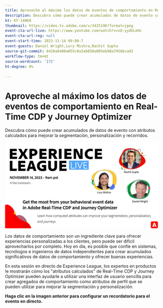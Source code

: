 ```yaml
---
title: Aproveche al máximo los datos de eventos de comportamiento en Real-Time CDP y Journey Optimizer
description: Descubra cómo puede crear acumulados de datos de evento con atributos calculados para mejorar la segmentación, personalización y recorridos.
kt: KT-14069
thumbnail: https://video.tv.adobe.com/v/3425196?format=jpeg
event-cta-url-live: https://www.youtube.com/watch?v=xQ-yydkLeHc
event-cta-url-reg: null
event-start-time: 2023-11-14 09:00-7
event-guests: Daniel Wright,Lory Mishra,Rachit Gupta
source-git-commit: 8410a6480a055c0a3ab858a005eb98a7456bcad2
workflow-type: tm+mt
source-wordcount: '172'
ht-degree: 0%

---
```


# Aproveche al máximo los datos de eventos de comportamiento en Real-Time CDP y Journey Optimizer

Descubra cómo puede crear acumulados de datos de evento con atributos calculados para mejorar la segmentación, personalización y recorridos.

[![ExL LIVE 22 de septiembre de 2023](assets/Nov14_2023_exl_live_WebBanner.jpg)](https://www.youtube.com/watch?v=xQ-yydkLeHc)

Los datos de comportamiento son un ingrediente clave para ofrecer experiencias personalizadas a los clientes, pero puede ser difícil aprovecharlos por completo. Hoy en día, es posible que confíe en sistemas, tecnólogos e ingenieros de datos independientes para crear acumulados significativos de datos de comportamiento y ofrecer buenas experiencias.

En esta sesión en directo de Experience League, los expertos en productos le mostrarán cómo los &quot;atributos calculados&quot; de Real-Time CDP y Journey Optimizer pueden ayudarle a utilizar una interfaz de usuario sencilla para crear agregados de comportamiento como atributos de perfil que se pueden utilizar para mejorar la segmentación y personalización.


**Haga clic en la imagen anterior para configurar un recordatorio para el evento en directo.**
